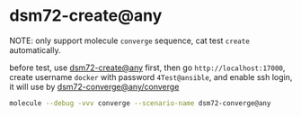 # dsm72-create@any

NOTE: only support molecule `converge` sequence, cat test `create` automatically.

before test, use [dsm72-create@any](../dsm72-create@any/README.md) first,
then go `http://localhost:17000`, create username `docker` with password `4Test@ansible`,
and enable ssh login, it will use by [dsm72-converge@any/converge](../dsm72-converge@any/converge.yml)

```bash
molecule --debug -vvv converge --scenario-name dsm72-converge@any
```
